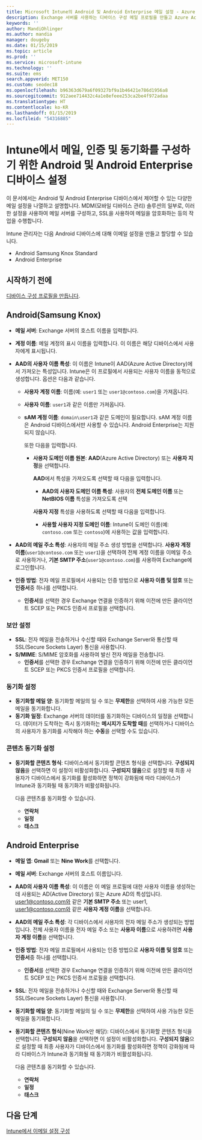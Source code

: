 ```yaml
---
title: Microsoft Intune의 Android 및 Android Enterprise 메일 설정 - Azure | Microsoft Docs
description: Exchange 서버를 사용하는 디바이스 구성 메일 프로필을 만들고 Azure Active Directory에서 특성을 검색합니다. SSL 또는 SMIME을 사용하도록 설정하고, 인증서 또는 사용자 이름/암호를 인증하고, Microsoft Intune을 사용하여 Android 및 Android 회사 프로필 디바이스에서 메일 및 일정을 동기화합니다.
keywords: ''
author: MandiOhlinger
ms.author: mandia
manager: dougeby
ms.date: 01/15/2019
ms.topic: article
ms.prod: ''
ms.service: microsoft-intune
ms.technology: ''
ms.suite: ems
search.appverid: MET150
ms.custom: seodec18
ms.openlocfilehash: b96363d679a6f09327bf9a1b46421e786d1956a8
ms.sourcegitcommit: 912aee714432c4a1e8efeee253ca2be4f972adaa
ms.translationtype: HT
ms.contentlocale: ko-KR
ms.lasthandoff: 01/15/2019
ms.locfileid: "54316885"
---
```

# <a name="android-and-android-enterprise-device-settings-to-configure-email-authentication-and-synchronization-in-intune"></a>Intune에서 메일, 인증 및 동기화를 구성하기 위한 Android 및 Android Enterprise 디바이스 설정

이 문서에서는 Android 및 Android Enterprise 디바이스에서 제어할 수 있는 다양한 메일 설정을 나열하고 설명합니다. MDM(모바일 디바이스 관리) 솔루션의 일부로, 이러한 설정을 사용하여 메일 서버를 구성하고, SSL을 사용하여 메일을 암호화하는 등의 작업을 수행합니다.

Intune 관리자는 다음 Android 디바이스에 대해 이메일 설정을 만들고 할당할 수 있습니다.

- Android Samsung Knox Standard
- Android Enterprise

## <a name="before-you-begin"></a>시작하기 전에

[디바이스 구성 프로필을 만듭니다](email-settings-configure.md).

## <a name="android-samsung-knox"></a>Android(Samsung Knox)

- **메일 서버**: Exchange 서버의 호스트 이름을 입력합니다.
- **계정 이름**: 메일 계정의 표시 이름을 입력합니다. 이 이름은 해당 디바이스에서 사용자에게 표시됩니다.
- **AAD의 사용자 이름 특성**: 이 이름은 Intune이 AAD(Azure Active Directory)에서 가져오는 특성입니다. Intune은 이 프로필에서 사용되는 사용자 이름을 동적으로 생성합니다. 옵션은 다음과 같습니다.
  - **사용자 계정 이름**: 이름(예: `user1` 또는 `user1@contoso.com`)을 가져옵니다.
  - **사용자 이름**: `user1`과 같은 이름만 가져옵니다.
  - **sAM 계정 이름**: `domain\user1`과 같은 도메인이 필요합니다. sAM 계정 이름은 Android 디바이스에서만 사용할 수 있습니다. Android Enterprise는 지원되지 않습니다.

    또한 다음을 입력합니다.  
    - **사용자 도메인 이름 원본**: **AAD**(Azure Active Directory) 또는 **사용자 지정**을 선택합니다.

      **AAD**에서 특성을 가져오도록 선택할 때 다음을 입력합니다.
      - **AAD의 사용자 도메인 이름 특성**: 사용자의 **전체 도메인 이름** 또는 **NetBIOS 이름** 특성을 가져오도록 선택

      **사용자 지정** 특성을 사용하도록 선택할 때 다음을 입력합니다.
      - **사용할 사용자 지정 도메인 이름**: Intune이 도메인 이름(예: `contoso.com` 또는 `contoso`)에 사용하는 값을 입력합니다.

- **AAD의 메일 주소 특성**: 사용자의 메일 주소 생성 방법을 선택합니다. **사용자 계정 이름**(`user1@contoso.com` 또는 `user1`)을 선택하여 전체 계정 이름을 이메일 주소로 사용하거나, **기본 SMTP 주소**(`user1@contoso.com`)를 사용하여 Exchange에 로그인합니다.

- **인증 방법**: 전자 메일 프로필에서 사용되는 인증 방법으로 **사용자 이름 및 암호** 또는 **인증서**중 하나를 선택합니다.
  - **인증서**를 선택한 경우 Exchange 연결을 인증하기 위해 이전에 만든 클라이언트 SCEP 또는 PKCS 인증서 프로필을 선택합니다.

### <a name="security-settings"></a>보안 설정

- **SSL**: 전자 메일을 전송하거나 수신할 때와 Exchange Server와 통신할 때 SSL(Secure Sockets Layer) 통신을 사용합니다.
- **S/MIME**: S/MIME 암호화를 사용하여 발신 전자 메일을 전송합니다.
  - **인증서**를 선택한 경우 Exchange 연결을 인증하기 위해 이전에 만든 클라이언트 SCEP 또는 PKCS 인증서 프로필을 선택합니다.

### <a name="synchronization-settings"></a>동기화 설정

- **동기화할 메일 양**: 동기화할 메일의 일 수 또는 **무제한**을 선택하여 사용 가능한 모든 메일을 동기화합니다.
- **동기화 일정**: Exchange 서버의 데이터를 동기화하는 디바이스의 일정을 선택합니다. 데이터가 도착하는 즉시 동기화하는 **메시지가 도착할 때**를 선택하거나 디바이스의 사용자가 동기화를 시작해야 하는 **수동**을 선택할 수도 있습니다.

### <a name="content-sync-settings"></a>콘텐츠 동기화 설정

- **동기화할 콘텐츠 형식**: 디바이스에서 동기화할 콘텐츠 형식을 선택합니다. **구성되지 않음**을 선택하면 이 설정이 비활성화합니다. **구성되지 않음**으로 설정할 때 최종 사용자가 디바이스에서 동기화를 활성화하면 정책이 강화됨에 따라 디바이스가 Intune과 동기화될 때 동기화가 비활성화됩니다. 

  다음 콘텐츠를 동기화할 수 있습니다. 
  - **연락처**
  - **일정**
  - **태스크**

## <a name="android-enterprise"></a>Android Enterprise

- **메일 앱**: **Gmail** 또는 **Nine Work**를 선택합니다.
- **메일 서버**: Exchange 서버의 호스트 이름입니다.
- **AAD의 사용자 이름 특성**: 이 이름은 이 메일 프로필에 대한 사용자 이름을 생성하는 데 사용되는 AD(Active Directory) 또는 Azure AD의 특성입니다. user1@contoso.com와 같은 **기본 SMTP 주소** 또는 user1, user1@contoso.com와 같은 **사용자 계정 이름**을 선택합니다.
- **AAD의 메일 주소 특성**: 각 디바이스에서 사용자의 전자 메일 주소가 생성되는 방법입니다. 전체 사용자 이름을 전자 메일 주소 또는 **사용자 이름**으로 사용하려면 **사용자 계정 이름**을 선택합니다.
- **인증 방법**: 전자 메일 프로필에서 사용되는 인증 방법으로 **사용자 이름 및 암호** 또는 **인증서**중 하나를 선택합니다.
  - **인증서**를 선택한 경우 Exchange 연결을 인증하기 위해 이전에 만든 클라이언트 SCEP 또는 PKCS 인증서 프로필을 선택합니다.
- **SSL**: 전자 메일을 전송하거나 수신할 때와 Exchange Server와 통신할 때 SSL(Secure Sockets Layer) 통신을 사용합니다.
- **동기화할 메일 양**: 동기화할 메일의 일 수 또는 **무제한**을 선택하여 사용 가능한 모든 메일을 동기화합니다.
- **동기화할 콘텐츠 형식**(Nine Work만 해당): 디바이스에서 동기화할 콘텐츠 형식을 선택합니다. **구성되지 않음**을 선택하면 이 설정이 비활성화합니다. **구성되지 않음**으로 설정할 때 최종 사용자가 디바이스에서 동기화를 활성화하면 정책이 강화됨에 따라 디바이스가 Intune과 동기화될 때 동기화가 비활성화됩니다. 

  다음 콘텐츠를 동기화할 수 있습니다. 
  - **연락처**
  - **일정**
  - **태스크**

## <a name="next-steps"></a>다음 단계
[Intune에서 이메일 설정 구성](email-settings-configure.md)
